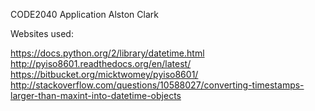 CODE2040 Application Alston Clark


Websites used:


https://docs.python.org/2/library/datetime.html
http://pyiso8601.readthedocs.org/en/latest/
https://bitbucket.org/micktwomey/pyiso8601/
http://stackoverflow.com/questions/10588027/converting-timestamps-larger-than-maxint-into-datetime-objects

